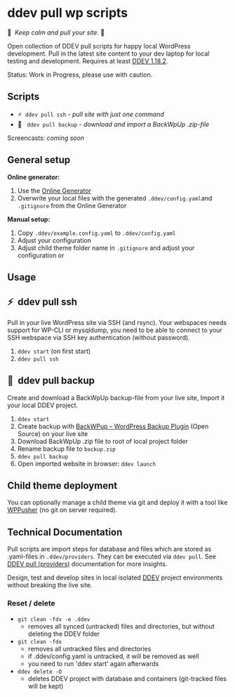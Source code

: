 # ddev pull wp scripts

🧘&nbsp; *Keep calm and pull your site.* 🧘

Open collection of DDEV pull scripts for happy local WordPress development. Pull in the latest site content to your dev laptop for local testing and development. Requires at least [DDEV 1.18.2](https://github.com/drud/ddev/releases/tag/v1.18.2).

Status: Work in Progress, please use with caution.

## Scripts

- ⚡️&nbsp; `ddev pull ssh` - *pull site with just one command*<br>
- 💾 &nbsp; `ddev pull backup` - *download and import a BackWpUp .zip-file*

Screencasts: *coming soon*

## General setup

**Online generator:**

1. Use the [Online Generator](https://mandrasch.github.io/ddev-pull-wp-generator/)
1. Overwrite your local files with the generated `.ddev/config.yaml`and `.gitignore` from the Online Generator

**Manual setup:**

1. Copy `.ddev/example.config.yaml` to `.ddev/config.yaml`
1. Adjust your configuration
1. Adjust child theme folder name in `.gitignore`
and adjust your configuration or 

## Usage

## ⚡️&nbsp;  ddev pull ssh

Pull in your live WordPress site via SSH (and rsync). Your webspaces needs support for WP-CLI or mysqldump, you need to be able to connect to your SSH webspace via SSH key authentication (without password).

1. `ddev start` (on first start)
1. `ddev pull ssh`

## 💾 &nbsp;ddev pull backup

Create and download a BackWpUp backup-file from your live site, Import it your local DDEV project.

1. `ddev start`
1. Create backup with [BackWPup – WordPress Backup Plugin](https://wordpress.org/plugins/backwpup/) (Open Source) on your live site
1. Download BackWpUp .zip file to root of local project folder
1. Rename backup file to `backup.zip`
1. `ddev pull backup`
1. Open imported website in browser: `ddev launch`

## Child theme deployment

You can optionally manage a child theme via git and deploy it with a tool like [WPPusher](https://wppusher.com/) (no git on server required).

## Technical Documentation

Pull scripts are import steps for database and files which are stored as .yaml-files in `.ddev/providers`. They can be executed via `ddev pull`. See [DDEV pull (providers)](https://ddev.readthedocs.io/en/stable/users/providers/provider-introduction/) documentation for more insights.

 Design, test  and develop sites in local isolated [DDEV](https://ddev.readthedocs.io/en/stable/) project environments without breaking the live site.

### Reset / delete

- `git clean -fdx -e .ddev`
    - removes all synced (untracked) files and directories, but without deleting the DDEV folder
- `git clean -fdx`
    - removes all untracked files and directories
    - if .ddev/config.yaml is untracked, it will be removed as well
    - you need to run 'ddev start' again afterwards
- `ddev delete -O`
    - deletes DDEV project with database and containers (git-tracked files will be kept)
